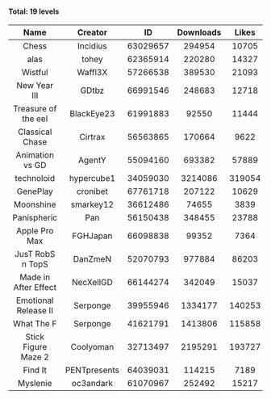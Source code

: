 #### Total: 19 levels

| Name | Creator | ID | Downloads | Likes |
|:---:|:---:|:---:|:---:|:---:|
| Chess | Incidius | 63029657 | 294954 | 10705
| alas | tohey | 62365914 | 220280 | 14327
| Wistful | Waffl3X | 57266538 | 389530 | 21093
| New Year III | GDtbz | 66991546 | 248683 | 12718
| Treasure of the eel | BlackEye23 | 61991883 | 92550 | 11444
| Classical Chase | Cirtrax | 56563865 | 170664 | 9622
| Animation vs GD | AgentY | 55094160 | 693382 | 57889
| technoloid | hypercube1 | 34059030 | 3214086 | 319054
| GenePlay | cronibet | 67761718 | 207122 | 10629
| Moonshine | smarkey12 | 36612486 | 74655 | 3839
| Panispheric | Pan | 56150438 | 348455 | 23788
| Apple Pro Max | FGHJapan | 66098838 | 99352 | 7364
| JusT RobS n TopS | DanZmeN | 52070793 | 977884 | 86203
| Made in After Effect | NecXellGD | 66144274 | 342049 | 15037
| Emotional Release II | Serponge | 39955946 | 1334177 | 140253
| What The F | Serponge | 41621791 | 1413806 | 115858
| Stick Figure Maze 2 | Coolyoman | 32713497 | 2195291 | 193727
| Find It | PENTpresents | 64039031 | 114215 | 7189
| Myslenie | oc3andark | 61070967 | 252492 | 15217
